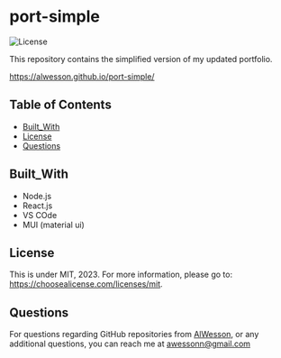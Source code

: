 # port-simple

 ![License](https://img.shields.io/badge/license-MIT-yellow.svg)

This repository contains the simplified version of my updated portfolio.

https://alwesson.github.io/port-simple/

## Table of Contents
 - [Built_With](#Built_With)
 - [License](#License)
 - [Questions](#Questions)

## Built_With 

- Node.js
- React.js
- VS COde
- MUI (material ui)

## License

  This is under MIT, 2023. For more information, please go to: https://choosealicense.com/licenses/mit.

  

 ## Questions 

  For questions regarding GitHub repositories from [AlWesson](https://github.com/AlWesson), or any additional questions, you can reach me at awessonn@gmail.com
